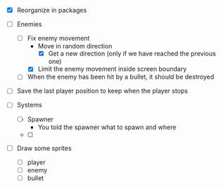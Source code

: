 - [x] Reorganize in packages
- [ ] Enemies
  - [ ] Fix enemy movement
    - Move in random direction
      - [x] Get a new direction (only if we have reached the previous one)
    - [x] Limit the enemy movement inside screen boundary
  - [ ] When the enemy has been hit by a bullet, it should be destroyed

- [ ] Save the last player position to keep when the player stops

- [ ] Systems
  - [ ] Spawner
    - You told the spawner what to spawn and where
  - [ ] 

- [ ] Draw some sprites 
  - [ ] player
  - [ ] enemy
  - [ ] bullet 